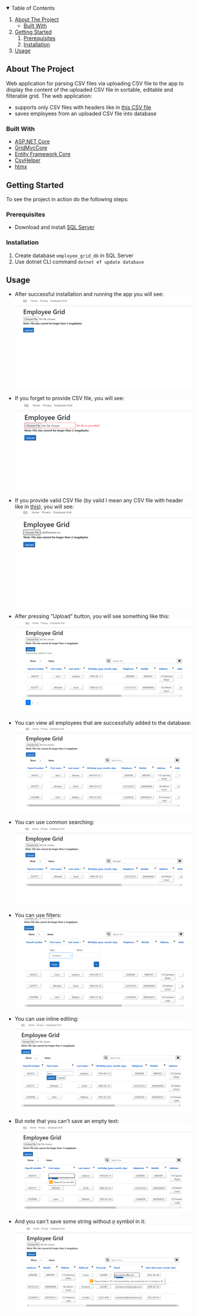 <!-- TABLE OF CONTENTS -->
<details open="open">
  <summary>Table of Contents</summary>
  <ol>
    <li>
      <a href="#about-the-project">About The Project</a>
      <ul>
        <li><a href="#built-with">Built With</a></li>
      </ul>
    </li>
    <li>
      <a href="#getting-started">Getting Started</a>
      <ol>
        <li><a href="#prerequisites">Prerequisites</a></li>
        <li><a href="#installation">Installation</a></li>
      </ol>
    </li>
    <li><a href="#usage">Usage</a></li>
  </ol>
</details>


<!-- ABOUT THE PROJECT -->
## About The Project
  Web application for parsing CSV files via uploading CSV file to the app to display the content of the uploaded CSV file in sortable, editable and filterable grid.
  The web application: 
  - supports only CSV files with headers like in [this CSV file][rolemodel-csv-file] 
  - saves employees from an uploaded CSV file into database

### Built With
  * [ASP.NET Core](https://github.com/dotnet/aspnetcore)   
  * [GridMvcCore](https://github.com/gustavnavar/Grid.Blazor/blob/master/docs/dotnetcore/Documentation.md)
  * [Entity Framework Core](https://github.com/dotnet/efcore) 
  * [CsvHelper](https://github.com/JoshClose/CsvHelper)
  * [htmx](https://github.com/bigskysoftware/htmx)

## Getting Started
To see the project in action do the following steps:

### Prerequisites
* Download and install [SQL Server](https://www.microsoft.com/en-us/sql-server/sql-server-downloads)

### Installation
1. Create database ```employee_grid_db``` in SQL Server
2. Use dotnet CLI command ```dotnet ef update database```

## Usage
  * After successful installation and running the app you will see:
  ![welcome-image]

  * If you forget to provide CSV file, you will see:
  ![no-file-provided-image]

  * If you provide valid CSV file (by valid I mean any CSV file with header like in [this][rolemodel-csv-file]), you will see:
  ![valid-file-provided-image]
  
  * After pressing "Upload" button, you will see something like this:
  ![successfully-added-rows-image]
  
  * You can view all employees that are successfully added to the database:
  ![show-all-image]

  * You can use common searching:
   ![search-michael-image]
  
  * You can use filters:
   ![using-filters-image]

  * You can use inline editing:
   ![inline-editing-textfield-image]
  * But note that you can't save an empty text:
    ![forcing-provide-not-empty-text]
  * And you can't save some string without ```@``` symbol in it:
    ![forcing-provide-not-empty-email]

[rolemodel-csv-file]: https://github.com/AnvarDusiyorov/employee-grid/blob/master/EmployeeGridTests/CsvFiles/rolemodel.csv
[welcome-image]: https://github.com/AnvarDusiyorov/employee-grid/blob/master/Screenshots/1.png
[no-file-provided-image]: https://github.com/AnvarDusiyorov/employee-grid/blob/master/Screenshots/2%20No%20file%20provided.png
[valid-file-provided-image]: https://github.com/AnvarDusiyorov/employee-grid/blob/master/Screenshots/3%20Valid%20file%20provided.png
[successfully-added-rows-image]: https://github.com/AnvarDusiyorov/employee-grid/blob/master/Screenshots/4%20Successfully%20added%20all%203%20rows.png
[show-all-image]: https://github.com/AnvarDusiyorov/employee-grid/blob/master/Screenshots/5%20Showing%20all%203%20items.png
[search-michael-image]: https://github.com/AnvarDusiyorov/employee-grid/blob/master/Screenshots/6%20Searching%20employee%20Michael.png
[using-filters-image]: https://github.com/AnvarDusiyorov/employee-grid/blob/master/Screenshots/7%20Using%20filters.png
[inline-editing-textfield-image]: https://github.com/AnvarDusiyorov/employee-grid/blob/master/Screenshots/8%20Inline%20editing%20text%20field.png
[forcing-provide-not-empty-text]: https://github.com/AnvarDusiyorov/employee-grid/blob/master/Screenshots/9%20Forcing%20to%20provide%20not%20empty%20field.png
[inline-editing-emailfield]: https://github.com/AnvarDusiyorov/employee-grid/blob/master/Screenshots/10%20Inline%20editing%20email%20field.png
[forcing-provide-not-empty-email]: https://github.com/AnvarDusiyorov/employee-grid/blob/master/Screenshots/11%20Forcing%20to%20provide%20email%20field.png
